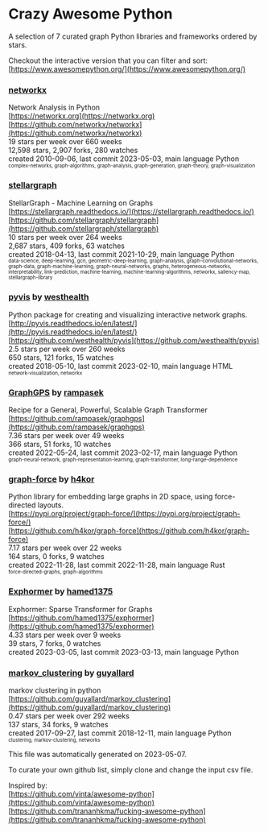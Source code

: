 # Crazy Awesome Python
A selection of 7 curated graph Python libraries and frameworks ordered by stars.  

Checkout the interactive version that you can filter and sort: 
[https://www.awesomepython.org/](https://www.awesomepython.org/)  


### [networkx](https://github.com/networkx/networkx)  
Network Analysis in Python  
[https://networkx.org](https://networkx.org)  
[https://github.com/networkx/networkx](https://github.com/networkx/networkx)  
19 stars per week over 660 weeks  
12,598 stars, 2,907 forks, 280 watches  
created 2010-09-06, last commit 2023-05-03, main language Python  
<sub><sup>complex-networks, graph-algorithms, graph-analysis, graph-generation, graph-theory, graph-visualization</sup></sub>


### [stellargraph](https://github.com/stellargraph/stellargraph)  
StellarGraph - Machine Learning on Graphs  
[https://stellargraph.readthedocs.io/](https://stellargraph.readthedocs.io/)  
[https://github.com/stellargraph/stellargraph](https://github.com/stellargraph/stellargraph)  
10 stars per week over 264 weeks  
2,687 stars, 409 forks, 63 watches  
created 2018-04-13, last commit 2021-10-29, main language Python  
<sub><sup>data-science, deep-learning, gcn, geometric-deep-learning, graph-analysis, graph-convolutional-networks, graph-data, graph-machine-learning, graph-neural-networks, graphs, heterogeneous-networks, interpretability, link-prediction, machine-learning, machine-learning-algorithms, networkx, saliency-map, stellargraph-library</sup></sub>


### [pyvis](https://github.com/westhealth/pyvis) by [westhealth](https://github.com/westhealth)  
Python package for creating and visualizing interactive network graphs.  
[http://pyvis.readthedocs.io/en/latest/](http://pyvis.readthedocs.io/en/latest/)  
[https://github.com/westhealth/pyvis](https://github.com/westhealth/pyvis)  
2.5 stars per week over 260 weeks  
650 stars, 121 forks, 15 watches  
created 2018-05-10, last commit 2023-02-10, main language HTML  
<sub><sup>network-visualization, networkx</sup></sub>


### [GraphGPS](https://github.com/rampasek/graphgps) by [rampasek](https://github.com/rampasek)  
Recipe for a General, Powerful, Scalable Graph Transformer  
[https://github.com/rampasek/graphgps](https://github.com/rampasek/graphgps)  
7.36 stars per week over 49 weeks  
366 stars, 51 forks, 10 watches  
created 2022-05-24, last commit 2023-02-17, main language Python  
<sub><sup>graph-neural-network, graph-representation-learning, graph-transformer, long-range-dependence</sup></sub>


### [graph-force](https://github.com/h4kor/graph-force) by [h4kor](https://github.com/h4kor)  
Python library for embedding large graphs in 2D space, using force-directed layouts.  
[https://pypi.org/project/graph-force/](https://pypi.org/project/graph-force/)  
[https://github.com/h4kor/graph-force](https://github.com/h4kor/graph-force)  
7.17 stars per week over 22 weeks  
164 stars, 0 forks, 9 watches  
created 2022-11-28, last commit 2022-11-28, main language Rust  
<sub><sup>force-directed-graphs, graph-algorithms</sup></sub>


### [Exphormer](https://github.com/hamed1375/exphormer) by [hamed1375](https://github.com/hamed1375)  
Exphormer: Sparse Transformer for Graphs  
[https://github.com/hamed1375/exphormer](https://github.com/hamed1375/exphormer)  
4.33 stars per week over 9 weeks  
39 stars, 7 forks, 0 watches  
created 2023-03-05, last commit 2023-03-13, main language Python  


### [markov_clustering](https://github.com/guyallard/markov_clustering) by [guyallard](https://github.com/guyallard)  
markov clustering in python  
[https://github.com/guyallard/markov_clustering](https://github.com/guyallard/markov_clustering)  
0.47 stars per week over 292 weeks  
137 stars, 34 forks, 9 watches  
created 2017-09-27, last commit 2018-12-11, main language Python  
<sub><sup>clustering, markov-clustering, networks</sup></sub>


This file was automatically generated on 2023-05-07.  

To curate your own github list, simply clone and change the input csv file.  

Inspired by:  
[https://github.com/vinta/awesome-python](https://github.com/vinta/awesome-python)  
[https://github.com/trananhkma/fucking-awesome-python](https://github.com/trananhkma/fucking-awesome-python)  